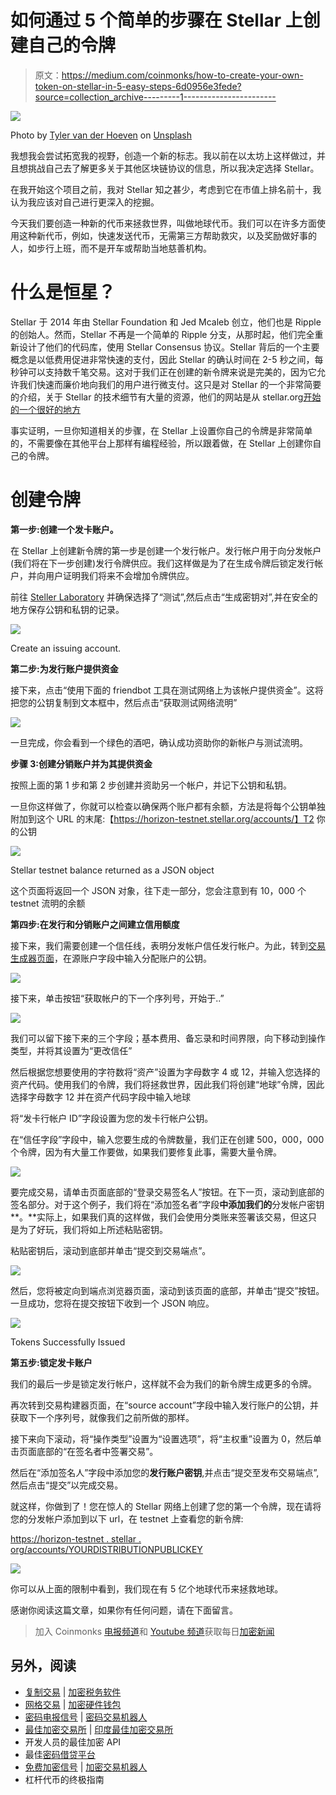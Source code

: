 # 如何通过 5 个简单的步骤在 Stellar 上创建自己的令牌

> 原文：<https://medium.com/coinmonks/how-to-create-your-own-token-on-stellar-in-5-easy-steps-6d0956e3fede?source=collection_archive---------1----------------------->

![](img/c5ec5ede35d92b9d0b98e651ef00716b.png)

Photo by [Tyler van der Hoeven](https://unsplash.com/@tyvdh?utm_source=medium&utm_medium=referral) on [Unsplash](https://unsplash.com?utm_source=medium&utm_medium=referral)

我想我会尝试拓宽我的视野，创造一个新的标志。我以前在以太坊上这样做过，并且想挑战自己去了解更多关于其他区块链协议的信息，所以我决定选择 Stellar。

在我开始这个项目之前，我对 Stellar 知之甚少，考虑到它在市值上排名前十，我认为我应该对自己进行更深入的挖掘。

今天我们要创造一种新的代币来拯救世界，叫做地球代币。我们可以在许多方面使用这种新代币，例如，快速发送代币，无需第三方帮助救灾，以及奖励做好事的人，如步行上班，而不是开车或帮助当地慈善机构。

# **什么是恒星？**

Stellar 于 2014 年由 Stellar Foundation 和 Jed Mcaleb 创立，他们也是 Ripple 的创始人。然而，Stellar 不再是一个简单的 Ripple 分支，从那时起，他们完全重新设计了他们的代码库，使用 Stellar Consensus 协议。Stellar 背后的一个主要概念是以低费用促进非常快速的支付，因此 Stellar 的确认时间在 2-5 秒之间，每秒钟可以支持数千笔交易。这对于我们正在创建的新令牌来说是完美的，因为它允许我们快速而廉价地向我们的用户进行微支付。这只是对 Stellar 的一个非常简要的介绍，关于 Stellar 的技术细节有大量的资源，他们的网站是从 stellar.org[开始的一个很好的地方](https://www.stellar.org)

事实证明，一旦你知道相关的步骤，在 Stellar 上设置你自己的令牌是非常简单的，不需要像在其他平台上那样有编程经验，所以跟着做，在 Stellar 上创建你自己的令牌。

# 创建令牌

**第一步:创建一个发卡账户。**

在 Stellar 上创建新令牌的第一步是创建一个发行帐户。发行帐户用于向分发帐户(我们将在下一步创建)发行令牌供应。我们这样做是为了在生成令牌后锁定发行帐户，并向用户证明我们将来不会增加令牌供应。

前往 [Steller Laboratory](https://www.stellar.org/laboratory/#account-creator?network=test) 并确保选择了“测试”,然后点击“生成密钥对”,并在安全的地方保存公钥和私钥的记录。

![](img/06f4cf1951115202611ebc6bc1e53890.png)

Create an issuing account.

**第二步:为发行账户提供资金**

接下来，点击“使用下面的 friendbot 工具在测试网络上为该帐户提供资金”。这将把您的公钥复制到文本框中，然后点击“获取测试网络流明”

![](img/cc634f2759557b765f36995fad285e55.png)

一旦完成，你会看到一个绿色的酒吧，确认成功资助你的新帐户与测试流明。

**步骤 3:创建分销账户并为其提供资金**

按照上面的第 1 步和第 2 步创建并资助另一个帐户，并记下公钥和私钥。

一旦你这样做了，你就可以检查以确保两个账户都有余额，方法是将每个公钥单独附加到这个 URL 的末尾:【https://horizon-testnet.stellar.org/accounts/】T2 你的公钥

![](img/937396f3ae0b653f67d4c9af426d6146.png)

Stellar testnet balance returned as a JSON object

这个页面将返回一个 JSON 对象，往下走一部分，您会注意到有 10，000 个 testnet 流明的余额

**第四步:在发行和分销账户之间建立信用额度**

接下来，我们需要创建一个信任线，表明分发帐户信任发行帐户。为此，转到[交易生成器页面](https://www.stellar.org/laboratory/#txbuilder?network=test)，在源账户字段中输入分配账户的公钥。

![](img/0ab87822cd8f6b1dac59148e9a3e0847.png)

接下来，单击按钮“获取帐户的下一个序列号，开始于..”

![](img/c6b9ebab71267387667aa4623a7f63ab.png)

我们可以留下接下来的三个字段；基本费用、备忘录和时间界限，向下移动到操作类型，并将其设置为“更改信任”

然后根据您想要使用的字符数将“资产”设置为字母数字 4 或 12，并输入您选择的资产代码。使用我们的令牌，我们将拯救世界，因此我们将创建“地球”令牌，因此选择字母数字 12 并在资产代码字段中输入地球

将“发卡行帐户 ID”字段设置为您的发卡行帐户公钥。

在“信任字段”字段中，输入您要生成的令牌数量，我们正在创建 500，000，000 个令牌，因为有大量工作要做，如果我们要修复此事，需要大量令牌。

![](img/7f1de1df38aabee8f2d6652cc3f074f9.png)

要完成交易，请单击页面底部的“登录交易签名人”按钮。在下一页，滚动到底部的签名部分。对于这个例子，我们将在“添加签名者”字段**中添加我们的**分发帐户密钥**。**实际上，如果我们真的这样做，我们会使用分类账来签署该交易，但这只是为了好玩，我们将如上所述粘贴密钥。

粘贴密钥后，滚动到底部并单击“提交到交易端点”。

![](img/d4b2cf32f764391e79155be43e358130.png)

然后，您将被定向到端点浏览器页面，滚动到该页面的底部，并单击“提交”按钮。一旦成功，您将在提交按钮下收到一个 JSON 响应。

![](img/792aba2334028d4b6ffd3e078f6e0b5a.png)

Tokens Successfully Issued

**第五步:锁定发卡账户**

我们的最后一步是锁定发行帐户，这样就不会为我们的新令牌生成更多的令牌。

再次转到交易构建器页面，在“source account”字段中输入发行账户的公钥，并获取下一个序列号，就像我们之前所做的那样。

接下来向下滚动，将“操作类型”设置为“设置选项”，将“主权重”设置为 0，然后单击页面底部的“在签名者中签署交易”。

然后在“添加签名人”字段中添加您的**发行账户密钥**,并点击“提交至发布交易端点”,然后点击“提交”以完成交易。

就这样，你做到了！您在惊人的 Stellar 网络上创建了您的第一个令牌，现在请将您的分发帐户添加到以下 url，在 testnet 上查看您的新令牌:

[https://horizon-testnet . stellar . org/accounts/YOURDISTRIBUTIONPUBLICKEY](https://horizon-testnet.stellar.org/accounts/YOURDISTRIBUTIONPUBLICKEY)

![](img/6f0593e79e23d6b4f294d523fef56dc1.png)

你可以从上面的限制中看到，我们现在有 5 亿个地球代币来拯救地球。

感谢你阅读这篇文章，如果你有任何问题，请在下面留言。

> 加入 Coinmonks [电报频道](https://t.me/coincodecap)和 [Youtube 频道](https://www.youtube.com/c/coinmonks/videos)获取每日[加密新闻](http://coincodecap.com/)

## 另外，阅读

*   [复制交易](/coinmonks/top-10-crypto-copy-trading-platforms-for-beginners-d0c37c7d698c) | [加密税务软件](/coinmonks/crypto-tax-software-ed4b4810e338)
*   [网格交易](https://coincodecap.com/grid-trading) | [加密硬件钱包](/coinmonks/the-best-cryptocurrency-hardware-wallets-of-2020-e28b1c124069)
*   [密码电报信号](/coinmonks/top-3-telegram-channels-for-crypto-traders-in-2021-8385f4411ff4) | [密码交易机器人](/coinmonks/crypto-trading-bot-c2ffce8acb2a)
*   [最佳加密交易所](/coinmonks/crypto-exchange-dd2f9d6f3769) | [印度最佳加密交易所](/coinmonks/bitcoin-exchange-in-india-7f1fe79715c9)
*   开发人员的最佳加密 API
*   最佳[密码借贷平台](/coinmonks/top-5-crypto-lending-platforms-in-2020-that-you-need-to-know-a1b675cec3fa)
*   [免费加密信号](/coinmonks/free-crypto-signals-48b25e61a8da) | [加密交易机器人](/coinmonks/crypto-trading-bot-c2ffce8acb2a)
*   杠杆代币的终极指南